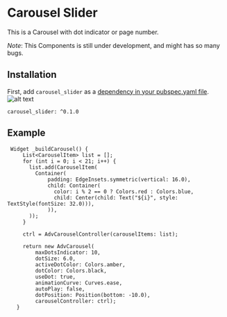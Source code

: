 # Carousel Slider

This is a Carousel with dot indicator or page number.

*Note*: This Components is still under development, and  might has so many bugs.

## Installation


First, add `carousel_slider` as a [dependency in your pubspec.yaml file](https://flutter.io/platform-plugins/).
![alt text](https://ibb.co/fvZwGJ6 "Example")
```
carousel_slider: ^0.1.0
```

## Example
```
 Widget _buildCarousel() {
     List<CarouselItem> list = [];
     for (int i = 0; i < 21; i++) {
       list.add(CarouselItem(
         Container(
             padding: EdgeInsets.symmetric(vertical: 16.0),
             child: Container(
               color: i % 2 == 0 ? Colors.red : Colors.blue,
               child: Center(child: Text("${i}", style: TextStyle(fontSize: 32.0))),
             )),
       ));
     }

     ctrl = AdvCarouselController(carouselItems: list);

     return new AdvCarousel(
         maxDotsIndicator: 10,
         dotSize: 6.0,
         activeDotColor: Colors.amber,
         dotColor: Colors.black,
         useDot: true,
         animationCurve: Curves.ease,
         autoPlay: false,
         dotPosition: Position(bottom: -10.0),
         carouselController: ctrl);
   }
```